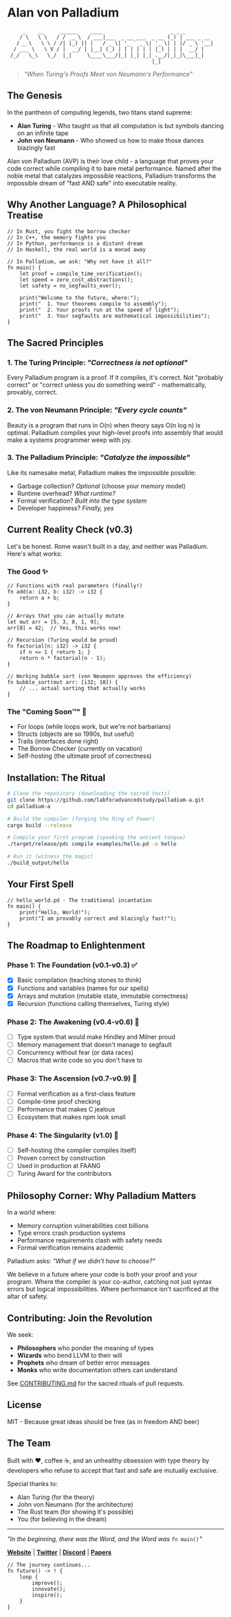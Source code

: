 # Alan von Palladium

```
     _    __     ______    ____                      _ _ _                 
    / \   \ \   / /  _ \  / ___|___  _ __ ___  _ __ (_) | ___ _ __       
   / _ \   \ \ / /| |_) || |   / _ \| '_ ` _ \| '_ \| | |/ _ \ '__|      
  / ___ \   \ V / |  __/ | |__| (_) | | | | | | |_) | | |  __/ |        
 /_/   \_\   \_/  |_|     \____\___/|_| |_| |_| .__/|_|_|\___|_|         
                                               |_|                        
```

> *"When Turing's Proofs Meet von Neumann's Performance"*

## The Genesis

In the pantheon of computing legends, two titans stand supreme:

- **Alan Turing** - Who taught us that all computation is but symbols dancing on an infinite tape
- **John von Neumann** - Who showed us how to make those dances blazingly fast

Alan von Palladium (AVP) is their love child - a language that proves your code correct while compiling it to bare metal performance. Named after the noble metal that catalyzes impossible reactions, Palladium transforms the impossible dream of "fast AND safe" into executable reality.

## Why Another Language? A Philosophical Treatise

```palladium
// In Rust, you fight the borrow checker
// In C++, the memory fights you  
// In Python, performance is a distant dream
// In Haskell, the real world is a monad away

// In Palladium, we ask: "Why not have it all?"
fn main() {
    let proof = compile_time_verification();
    let speed = zero_cost_abstractions();
    let safety = no_segfaults_ever();
    
    print("Welcome to the future, where:");
    print("  1. Your theorems compile to assembly");
    print("  2. Your proofs run at the speed of light");
    print("  3. Your segfaults are mathematical impossibilities");
}
```

## The Sacred Principles

### 1. The Turing Principle: *"Correctness is not optional"*
Every Palladium program is a proof. If it compiles, it's correct. Not "probably correct" or "correct unless you do something weird" - mathematically, provably, correct.

### 2. The von Neumann Principle: *"Every cycle counts"*
Beauty is a program that runs in O(n) when theory says O(n log n) is optimal. Palladium compiles your high-level proofs into assembly that would make a systems programmer weep with joy.

### 3. The Palladium Principle: *"Catalyze the impossible"*
Like its namesake metal, Palladium makes the impossible possible:
- Garbage collection? *Optional* (choose your memory model)
- Runtime overhead? *What runtime?*
- Formal verification? *Built into the type system*
- Developer happiness? *Finally, yes*

## Current Reality Check (v0.3)

Let's be honest. Rome wasn't built in a day, and neither was Palladium. Here's what works:

### The Good ✨
```palladium
// Functions with real parameters (finally!)
fn add(a: i32, b: i32) -> i32 {
    return a + b;
}

// Arrays that you can actually mutate
let mut arr = [5, 3, 8, 1, 9];
arr[0] = 42;  // Yes, this works now!

// Recursion (Turing would be proud)
fn factorial(n: i32) -> i32 {
    if n <= 1 { return 1; }
    return n * factorial(n - 1);
}

// Working bubble sort (von Neumann approves the efficiency)
fn bubble_sort(mut arr: [i32; 10]) {
    // ... actual sorting that actually works
}
```

### The "Coming Soon™" 🚧
- For loops (while loops work, but we're not barbarians)
- Structs (objects are so 1990s, but useful)
- Traits (interfaces done right)
- The Borrow Checker (currently on vacation)
- Self-hosting (the ultimate proof of correctness)

## Installation: The Ritual

```bash
# Clone the repository (downloading the sacred texts)
git clone https://github.com/labforadvancedstudy/palladium-a.git
cd palladium-a

# Build the compiler (forging the Ring of Power)
cargo build --release

# Compile your first program (speaking the ancient tongue)
./target/release/pdc compile examples/hello.pd -o hello

# Run it (witness the magic)
./build_output/hello
```

## Your First Spell

```palladium
// hello_world.pd - The traditional incantation
fn main() {
    print("Hello, World!");
    print("I am provably correct and blazingly fast!");
}
```

## The Roadmap to Enlightenment

### Phase 1: The Foundation (v0.1-v0.3) ✅
- [x] Basic compilation (teaching stones to think)
- [x] Functions and variables (names for our spells)
- [x] Arrays and mutation (mutable state, immutable correctness)
- [x] Recursion (functions calling themselves, Turing style)

### Phase 2: The Awakening (v0.4-v0.6) 🚧
- [ ] Type system that would make Hindley and Milner proud
- [ ] Memory management that doesn't manage to segfault
- [ ] Concurrency without fear (or data races)
- [ ] Macros that write code so you don't have to

### Phase 3: The Ascension (v0.7-v0.9) 🔮
- [ ] Formal verification as a first-class feature
- [ ] Compile-time proof checking
- [ ] Performance that makes C jealous
- [ ] Ecosystem that makes npm look small

### Phase 4: The Singularity (v1.0) 🌟
- [ ] Self-hosting (the compiler compiles itself)
- [ ] Proven correct by construction
- [ ] Used in production at FAANG
- [ ] Turing Award for the contributors

## Philosophy Corner: Why Palladium Matters

In a world where:
- Memory corruption vulnerabilities cost billions
- Type errors crash production systems  
- Performance requirements clash with safety needs
- Formal verification remains academic

Palladium asks: *"What if we didn't have to choose?"*

We believe in a future where your code is both your proof and your program. Where the compiler is your co-author, catching not just syntax errors but logical impossibilities. Where performance isn't sacrificed at the altar of safety.

## Contributing: Join the Revolution

We seek:
- **Philosophers** who ponder the meaning of types
- **Wizards** who bend LLVM to their will
- **Prophets** who dream of better error messages
- **Monks** who write documentation others can understand

See [CONTRIBUTING.md](CONTRIBUTING.md) for the sacred rituals of pull requests.

## License

MIT - Because great ideas should be free (as in freedom AND beer)

## The Team

Built with ❤️, coffee ☕, and an unhealthy obsession with type theory by developers who refuse to accept that fast and safe are mutually exclusive.

Special thanks to:
- Alan Turing (for the theory)
- John von Neumann (for the architecture)  
- The Rust team (for showing it's possible)
- You (for believing in the dream)

---

*"In the beginning, there was the Word, and the Word was `fn main()`"*

**[Website](https://alanvonpalladium.org)** | **[Twitter](https://twitter.com/avp_lang)** | **[Discord](https://discord.gg/palladium)** | **[Papers](https://arxiv.org/search/?searchtype=all&query=palladium+programming+language)**

```palladium
// The journey continues...
fn future() -> ! {
    loop {
        improve();
        innovate();
        inspire();
    }
}
```